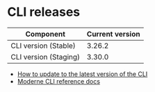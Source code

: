 # CLI releases

| Component             | Current version |
| --------------------- | --------------- |
| CLI version (Stable)  | 3.26.2          |
| CLI version (Staging) | 3.30.0          |

* [How to update to the latest version of the CLI](../user-documentation/moderne-cli/how-to-guides/cli-upgrade.md)
* [Moderne CLI reference docs](../user-documentation/moderne-cli/cli-reference.md)
